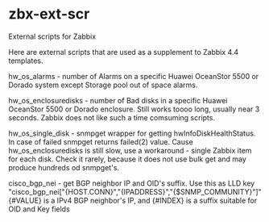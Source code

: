 # zbx-ext-scr
External scripts for Zabbix

Here are external scripts that are used as a supplement to Zabbix 4.4 templates.

hw_os_alarms - number of Alarms on a specific Huawei OceanStor 5500 or Dorado system except Storage pool out of space alarms.

hw_os_enclosuredisks - number of Bad disks in a specific Huawei OceanStor 5500 or Dorado enclosure.
Still works toooo long, usually near 3 seconds. Zabbix does not like such a time comsuming scripts.

hw_os_single_disk - snmpget wrapper for getting hwInfoDiskHealthStatus. In case of failed snmpget returns failed(2) value.
Cause hw_os_enclosuredisks is still slow, use a workaround - single Zabbix item for each disk. Check it rarely, because it does not use bulk get and may produce hundreds od snmpget's.

cisco_bgp_nei - get BGP neighbor IP and OID's suffix. Use this as LLD key "cisco_bgp_nei["{HOST.CONN}","{IPADDRESS}","{$SNMP_COMMUNITY}"]"
{#VALUE} is a IPv4 BGP neighbor's IP, and {#INDEX} is a suffix suitable for OID and Key fields
